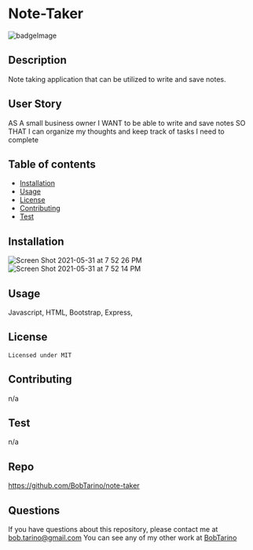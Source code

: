 # Note-Taker
![badgeImage](https://img.shields.io/badge/license-MIT-blue)
## Description
Note taking application that can be utilized to write and save notes. 
## User Story 
AS A small business owner
I WANT to be able to write and save notes
SO THAT I can organize my thoughts and keep track of tasks I need to complete
## Table of contents
* [Installation](#installation)
* [Usage](#usage)
* [License](#license)
* [Contributing](#contributing)
* [Test](#test)
## Installation
![Screen Shot 2021-05-31 at 7 52 26 PM](https://user-images.githubusercontent.com/79377937/120256820-9226f480-c254-11eb-8504-4f3efe793d22.png)
![Screen Shot 2021-05-31 at 7 52 14 PM](https://user-images.githubusercontent.com/79377937/120256843-a10da700-c254-11eb-8bff-99f281c0fb8f.png)


## Usage
Javascript, HTML, Bootstrap, Express, 
## License
    Licensed under MIT
## Contributing
n/a
## Test
n/a
## Repo
https://github.com/BobTarino/note-taker

## Questions
If you have questions about this repository, please contact me at bob.tarino@gmail.com
You can see any of my other work at [BobTarino](https://github.com/BobTarino/)
